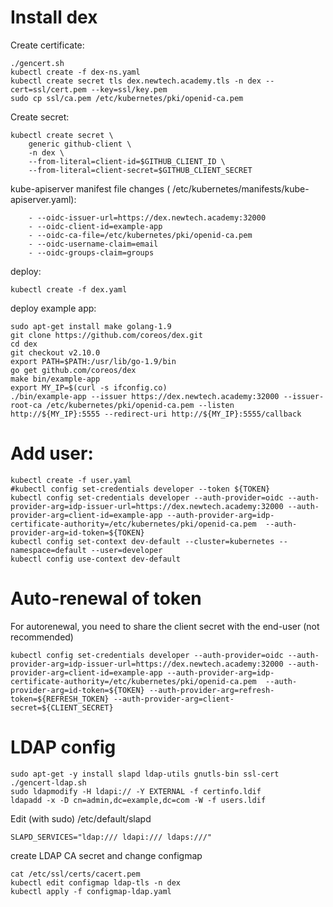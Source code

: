 # Install dex

Create certificate:
```
./gencert.sh
kubectl create -f dex-ns.yaml
kubectl create secret tls dex.newtech.academy.tls -n dex --cert=ssl/cert.pem --key=ssl/key.pem
sudo cp ssl/ca.pem /etc/kubernetes/pki/openid-ca.pem
```

Create secret:
```
kubectl create secret \
    generic github-client \
    -n dex \
    --from-literal=client-id=$GITHUB_CLIENT_ID \
    --from-literal=client-secret=$GITHUB_CLIENT_SECRET
```

kube-apiserver manifest file changes ( /etc/kubernetes/manifests/kube-apiserver.yaml):
```
    - --oidc-issuer-url=https://dex.newtech.academy:32000
    - --oidc-client-id=example-app
    - --oidc-ca-file=/etc/kubernetes/pki/openid-ca.pem
    - --oidc-username-claim=email
    - --oidc-groups-claim=groups
```

deploy:
```
kubectl create -f dex.yaml
```

deploy example app:
```
sudo apt-get install make golang-1.9
git clone https://github.com/coreos/dex.git
cd dex
git checkout v2.10.0
export PATH=$PATH:/usr/lib/go-1.9/bin
go get github.com/coreos/dex
make bin/example-app
export MY_IP=$(curl -s ifconfig.co)
./bin/example-app --issuer https://dex.newtech.academy:32000 --issuer-root-ca /etc/kubernetes/pki/openid-ca.pem --listen http://${MY_IP}:5555 --redirect-uri http://${MY_IP}:5555/callback
```

# Add user:
```
kubectl create -f user.yaml
#kubectl config set-credentials developer --token ${TOKEN}
kubectl config set-credentials developer --auth-provider=oidc --auth-provider-arg=idp-issuer-url=https://dex.newtech.academy:32000 --auth-provider-arg=client-id=example-app --auth-provider-arg=idp-certificate-authority=/etc/kubernetes/pki/openid-ca.pem  --auth-provider-arg=id-token=${TOKEN}
kubectl config set-context dev-default --cluster=kubernetes --namespace=default --user=developer
kubectl config use-context dev-default
```

# Auto-renewal of token
For autorenewal, you need to share the client secret with the end-user (not recommended)
```
kubectl config set-credentials developer --auth-provider=oidc --auth-provider-arg=idp-issuer-url=https://dex.newtech.academy:32000 --auth-provider-arg=client-id=example-app --auth-provider-arg=idp-certificate-authority=/etc/kubernetes/pki/openid-ca.pem  --auth-provider-arg=id-token=${TOKEN} --auth-provider-arg=refresh-token=${REFRESH_TOKEN} --auth-provider-arg=client-secret=${CLIENT_SECRET}
```

# LDAP config

```
sudo apt-get -y install slapd ldap-utils gnutls-bin ssl-cert
./gencert-ldap.sh
sudo ldapmodify -H ldapi:// -Y EXTERNAL -f certinfo.ldif
ldapadd -x -D cn=admin,dc=example,dc=com -W -f users.ldif 
```

Edit (with sudo) /etc/default/slapd
```
SLAPD_SERVICES="ldap:/// ldapi:/// ldaps:///"
```

create LDAP CA secret and change configmap
```
cat /etc/ssl/certs/cacert.pem
kubectl edit configmap ldap-tls -n dex
kubectl apply -f configmap-ldap.yaml
```


